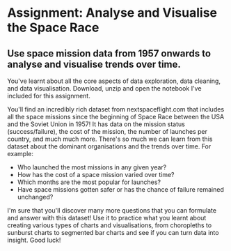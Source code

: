 
# Assignment: Analyse and Visualise the Space Race

## Use space mission data from 1957 onwards to analyse and visualise trends over time.


You've learnt about all the core aspects of data exploration, data cleaning, and data visualisation. Download, unzip and open the notebook I've included for this assignment.

You'll find an incredibly rich dataset from nextspaceflight.com that includes all the space missions since the beginning of Space Race between the USA and the Soviet Union in 1957! It has data on the mission status (success/failure), the cost of the mission, the number of launches per country, and much much more. There's so much we can learn from this dataset about the dominant organisations and the trends over time. For example:

- Who launched the most missions in any given year?
- How has the cost of a space mission varied over time?
- Which months are the most popular for launches?
- Have space missions gotten safer or has the chance of failure remained unchanged?

[](https://img-c.udemycdn.com/redactor/raw/assignment/2020-11-01_16-57-32-41f2067132bc0f59fba67ec69e75e916.jpg)

I'm sure that you'll discover many more questions that you can formulate and answer with this dataset! Use it to practice what you learnt about creating various types of charts and visualisations, from choropleths to sunburst charts to segmented bar charts and see if you can turn data into insight. Good luck!
